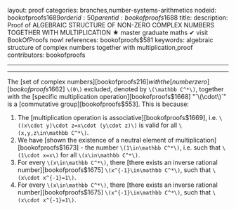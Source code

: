 layout: proof
categories: branches,number-systems-arithmetics
nodeid: bookofproofs$1689
orderid: 50
parentid: bookofproofs$1688
title: 
description:  Proof of ALGEBRAIC STRUCTURE OF NON-ZERO COMPLEX NUMBERS TOGETHER WITH MULTIPLICATION &#9733; master graduate maths &#10004; visit BookOfProofs now!
references: bookofproofs$581
keywords: algebraic structure of complex numbers together with multiplication,proof
contributors: bookofproofs

---


---

The [set of complex numbers][bookofproofs$216] with the [number zero][bookofproofs$1662] `\(0\)` excluded, denoted by `\(\mathbb C^*\)`, together with the [specific multiplication operation][bookofproofs$1668] 
"`\(\cdot\)`" is a [commutative group][bookofproofs$553]. This is because:

1. The [multiplication operation is associative][bookofproofs$1669], i.e. `\((x\cdot y)\cdot z=x\cdot (y\cdot z)\)` is valid for all `\(x,y,z\in\mathbb C^*\)`.
1. We have [shown the existence of a neutral element of multiplication][bookofproofs$1673] - the number `\(1\in\mathbb C^*\)`, i.e. such that `\(1\cdot x=x\)` for all `\(x\in\mathbb C^*\)`.
1. For every `\(x\in\mathbb C^*\)`, there [there exists an inverse rational number][bookofproofs$1675] `\(x^{-1}\in\mathbb C^*\)`, such that `\(x\cdot x^{-1}=1\)`.
1. For every `\(x\in\mathbb C^*\)`, there [there exists an inverse rational number][bookofproofs$1675] `\(x^{-1}\in\mathbb C^*\)`, such that `\(x\cdot x^{-1}=1\)`.
